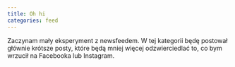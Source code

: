 ```yaml
---
title: Oh hi
categories: feed
---
```


Zaczynam mały eksperyment z newsfeedem. W tej kategorii będę postował głównie krótsze posty, które będą mniej więcej odzwierciedlać to, co bym wrzucił na Facebooka lub Instagram.